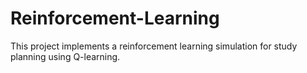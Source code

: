 # Reinforcement-Learning
This project implements a reinforcement learning simulation for study planning using Q-learning. 
